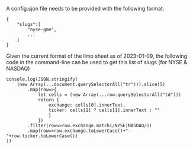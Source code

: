 
A config.sjon file needs to be provided with the following format:

```
{
	"slugs":[
		"nyse-gme",
		...
	]
}
```

Given the current format of the limo sheet as of 2023-01-09, the following code in the command-line can be used to get this list of slugs (for NYSE & NASDAQ)

```
console.log(JSON.stringify(
	(new Array(...document.querySelectorAll("tr"))).slice(5)
		.map(row=>{
			let cells = (new Array(...row.querySelectorAll("td")))
			return {
				exchange: cells[0].innerText,
				ticker: cells[1] ? cells[1].innerText : ""
				}
			})
		.filter(row=>row.exchange.match(/NYSE|NASDAQ/))
		.map(row=>row.exchange.toLowerCase()+"-"+row.ticker.toLowerCase())
))
```
